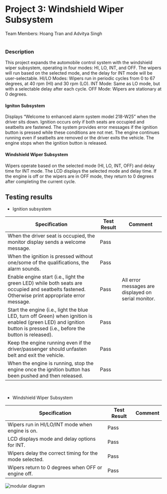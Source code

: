 # Project 3: Windshield Wiper Subsystem
Team Members: Hoang Tran and Advitya Singh
<br/>
<br/>

### Description
This project expands the automobile control system with the windshield wiper subsystem, operating in four modes: HI, LO, INT, and OFF. The wipers will run based on the selected mode, and the delay for INT mode will be user-selectable.
HI/LO Modes: Wipers run in periodic cycles from 0 to 67 degrees, at 40 rpm (HI) and 30 rpm (LO).
INT Mode: Same as LO mode, but with a selectable delay after each cycle.
OFF Mode: Wipers are stationary at 0 degrees.

#### Igniton Subsystem
Displays “Welcome to enhanced alarm system model 218-W25” when the driver sits down.
Ignition occurs only if both seats are occupied and seatbelts are fastened.
The system provides error messages if the ignition button is pressed while these conditions are not met.
The engine continues running even if seatbelts are removed or the driver exits the vehicle.
The engine stops when the ignition button is released.

#### Windshield Wiper Subsystem
Wipers operate based on the selected mode (HI, LO, INT, OFF) and delay time for INT mode.
The LCD displays the selected mode and delay time.
If the engine is off or the wipers are in OFF mode, they return to 0 degrees after completing the current cycle.

## Testing results
- Ignition subsystem

| Specification | Test Result | Comment |
|----------|----------|----------|
| When the driver seat is occupied, the monitor display sends a welcome message. | Pass | | |
| When the ignition is pressed without one/some of the qualifications, the alarm sounds. | Pass | | |
| Enable engine start (i.e., light the green LED) while both seats are occupied and seatbelts fastened. Otherwise print appropriate error message.    | Pass   | All error messages are displayed on serial monitor. | | | 
| Start the engine (i.e., light the blue LED, turn off Green) when ignition is enabled (green LED) and ignition button is pressed  (i.e., before the button is released).   | Pass   | | |
| Keep the engine running even if the driver/passenger should unfasten belt and exit the vehicle.| Pass | | |
| When the engine is running, stop the engine once the ignition button has been pushed and then released. | Pass | | |
<br/>

- Windshield Wiper Subsystem

| Specification | Test Result | Comment |
|----------|----------|----------|
| Wipers run in HI/LO/INT mode when engine is on. | Pass | | | 
| LCD displays mode and delay options for INT. | Pass | | | 
| Wipers delay the correct timing for the mode selected. | Pass|  | |
| Wipers return to 0 degrees when OFF or engine off. | Pass | | |

![modular diagram](https://github.com/user-attachments/assets/3d4035d6-37ca-43dc-8292-aaad0d8bd377)
